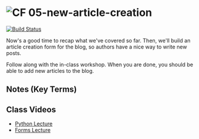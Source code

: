 ![CF](https://i.imgur.com/7v5ASc8.png)  05-new-article-creation
=======
[![Build Status](https://travis-ci.org/codefellows-seattle-301d4/05-new-article-creation.svg?branch=master)](https://travis-ci.org/codefellows-seattle-301d4/05-new-article-creation)

Now's a good time to recap what we've covered so far. Then, we'll build an article creation form for the blog, so authors have a nice way to write new posts.

Follow along with the in-class workshop. When you are done, you should be able to add new articles to the blog.

##  Notes (Key Terms)

## Class Videos

- [Python Lecture](https://www.youtube.com/watch?v=wgnG-F6PBHI&index=17&list=PLVngfM2hsbi8gIVLWmnvSc975LAPYInrA)
- [Forms Lecture](https://www.youtube.com/watch?v=SFdxmSkQBVA&list=PLVngfM2hsbi8gIVLWmnvSc975LAPYInrA&index=18)

